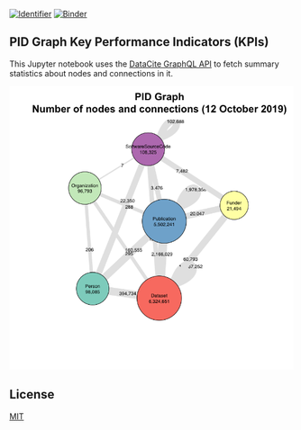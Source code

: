 [![Identifier](https://img.shields.io/badge/doi-10.14454%2F3bpw--w381-fca709.svg)](https://doi.org/10.14454/3bpw-w381)
[![Binder](https://mybinder.org/badge_logo.svg)](https://mybinder.org/v2/gh/datacite/pidgraph-notebooks-r/master?urlpath=nteract/edit/kpi/r-kpi.ipynb)

## PID Graph Key Performance Indicators (KPIs)

This Jupyter notebook uses the [DataCite GraphQL API](https://api.datacite.org/graphql) to fetch summary statistics about nodes and connections in it.

![](kpi.png)

## License

[MIT](https://github.com/datacite/notebooks/blob/master/LICENSE)
